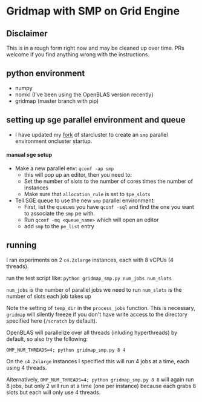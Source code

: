 
Gridmap with SMP on Grid Engine
===============================

## Disclaimer

This is in a rough form right now and may be cleaned up over time. PRs welcome
if you find anything wrong with the instructions.

## python environment
  - numpy
  - nomkl (I've been using the OpenBLAS version recently)
  - gridmap (master branch with pip)
 
## setting up sge parallel environment and queue

- I have updated my [fork](https://github.com/nfoti/StarCluster) of starcluster
  to create an `smp` parallel environment oncluster startup.

#### manual sge setup

- Make a new parallel env: `qconf -ap smp`
  * this will pop up an editor, then you need to:
  * Set the number of slots to the number of cores times the number of instances
  * Make sure that `allocation_rule` is set to `$pe_slots`
- Tell SGE queue to use the new `smp` parallel environment:
  * First, list the queues you have `qconf -sql` and find the one you want to
    associate the `smp` pe with.
  * Run `qconf -mq <queue_name>` which will open an editor
  * add `smp` to the `pe_list` entry

## running

I ran experiments on 2 `c4.2xlarge` instances, each with 8 vCPUs (4 threads).

run the test script like: `python gridmap_smp.py num_jobs num_slots`

`num_jobs` is the number of parallel jobs we need to run
`num_slots` is the number of slots each job takes up

Note the setting of `temp_dir` in the `process_jobs` function. This is
necessary, `gridmap` will silently freeze if you don't have write access to the
directory specified here (`/scratch` by default).

OpenBLAS will parallelize over all threads (inluding hyperthreads) by default,
so also try the following:

`OMP_NUM_THREADS=4; python gridmap_smp.py 8 4`

On the `c4.2xlarge` instances I specified this will run 4 jobs at a time, each using 4 threads.

Alternatively, `OMP_NUM_THREADS=4; python gridmap_smp.py 8 8`
will again run 8 jobs, but only 2 will run at a time (one per instance)
because each grabs 8 slots but each will only use 4 threads.

